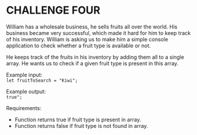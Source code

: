 # CHALLENGE FOUR
William has a wholesale business, he sells fruits all over the world. His business became very successful, which made it hard for him to keep track of his inventory. William is asking us to make him a simple console application to check whether a fruit type is available or not.     

He keeps track of the fruits in his inventory by adding them all to a single array. He wants us to check if a given fruit type is present in this array.      

Example input:     
`let fruitToSearch = "Kiwi";`      

Example output:     
`true";`   

Requirements: 
* Function returns true if fruit type is present in array. 
* Function returns false if fruit type is not found in array.